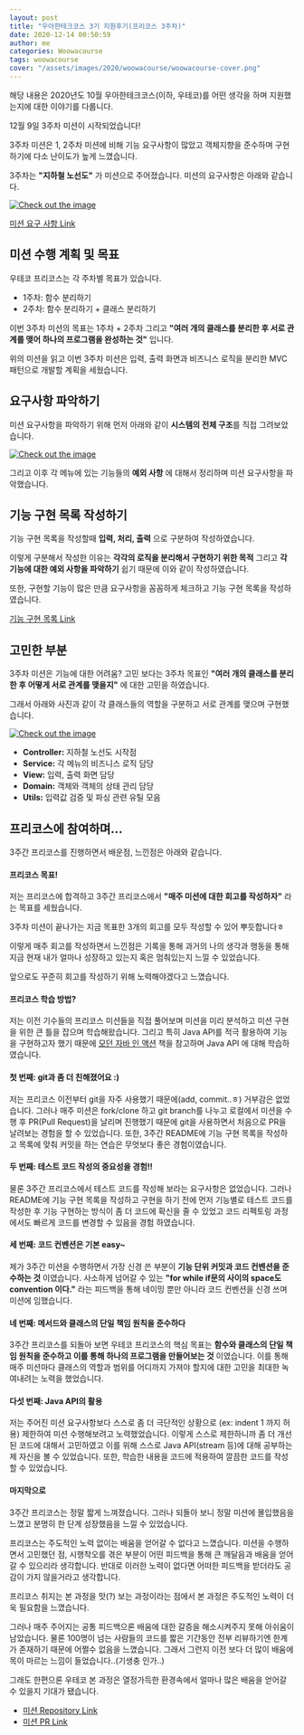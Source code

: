 ```yaml
---
layout: post
title: "우아한테크코스 3기 지원후기(프리코스 3주차)"
date: 2020-12-14 00:50:59
author: me
categories: Woowacourse
tags: woowacourse
cover: "/assets/images/2020/woowacourse/woowacourse-cover.png"
---
```



해당 내용은 2020년도 10월 우아한테크코스(이하, 우테코)를 어떤 생각을 하며 지원했는지에 대한 이야기를 다룹니다.


12월 9일 3주차 미션이 시작되었습니다!

3주차 미션은 1, 2주차 미션에 비해 기능 요구사항이 많았고 객체지향을 준수하며 구현하기에 다소 난이도가 높게 느꼈습니다.

3주차는 **"지하철 노선도"** 가 미션으로 주어졌습니다. 미션의 요구사항은 아래와 같습니다.

<a href="{{ site.2020_woowacourse_img }}/woowacourse-freecourse-week-3.jpg" data-lightbox="falcon9-large" data-title="Check out the image">
  <img src="{{ site.2020_woowacourse_img }}/woowacourse-freecourse-week-3.jpg" title="Check out the image">
</a>

[미션 요구 사항 Link](https://github.com/doorisopen/java-subway-map-precourse)

## 미션 수행 계획 및 목표
우테코 프리코스는 각 주차별 목표가 있습니다.

* 1주차: 함수 분리하기
* 2주차: 함수 분리하기 + 클래스 분리하기

이번 3주차 미션의 목표는 1주차 + 2주차 그리고 **"여러 개의 클래스를 분리한 후 서로 관계를 맺어 하나의 프로그램을 완성하는 것"** 입니다.

위의 미션을 읽고 이번 3주차 미션은 입력, 출력 화면과 비즈니스 로직을 분리한 MVC 패턴으로 개발할 계획을 세웠습니다.

## 요구사항 파악하기
미션 요구사항을 파악하기 위해 먼저 아래와 같이 **시스템의 전체 구조**를 직접 그려보았습니다.

<a href="{{ site.2020_woowacourse_img }}/woowacourse-freecourse-week-3-system-structure.jpg" data-lightbox="falcon9-large" data-title="Check out the image">
  <img src="{{ site.2020_woowacourse_img }}/woowacourse-freecourse-week-3-system-structure.jpg" title="Check out the image">
</a>

그리고 이후 각 메뉴에 있는 기능들의 **예외 사항** 에 대해서 정리하며 미션 요구사항을 파악했습니다.

## 기능 구현 목록 작성하기
기능 구현 목록을 작성할때 **입력, 처리, 출력** 으로 구분하여 작성하였습니다.

이렇게 구분해서 작성한 이유는 **각각의 로직을 분리해서 구현하기 위한 목적** 그리고 **각 기능에 대한 예외 사항을 파악하기** 쉽기 때문에 이와 같이 작성하였습니다.

또한, 구현할 기능이 많은 만큼 요구사항을 꼼꼼하게 체크하고 기능 구현 목록을 작성하였습니다.

[기능 구현 목록 Link](https://github.com/doorisopen/java-subway-map-precourse/tree/doorisopen/docs)

## 고민한 부분
3주차 미션은 기능에 대한 어려움? 고민 보다는 3주차 목표인 **"여러 개의 클래스를 분리한 후 어떻게 서로 관계를 맺을지"** 에 대한 고민을 하였습니다.

그래서 아래와 사진과 같이 각 클래스들의 역할을 구분하고 서로 관계를 맺으며 구현했습니다.

<a href="{{ site.2020_woowacourse_img }}/woowacourse-freecourse-week-3-project-structure.jpg" data-lightbox="falcon9-large" data-title="Check out the image">
  <img src="{{ site.2020_woowacourse_img }}/woowacourse-freecourse-week-3-project-structure.jpg" title="Check out the image">
</a>

* **Controller:** 지하철 노선도 시작점
* **Service:** 각 메뉴의 비즈니스 로직 담당
* **View:** 입력, 출력 화면 담당
* **Domain:** 객체와 객체의 상태 관리 담당
* **Utils:** 입력값 검증 및 파싱 관련 유틸 모음

## 프리코스에 참여하며...
3주간 프리코스를 진행하면서 배운점, 느낀점은 아래와 같습니다.

#### 프리코스 목표!
저는 프리코스에 합격하고 3주간 프리코스에서 **"매주 미션에 대한 회고를 작성하자"** 라는 목표를 세웠습니다. 

3주차 미션이 끝나가는 지금 목표한 3개의 회고를 모두 작성할 수 있어 뿌듯합니다ㅎ

이렇게 매주 회고를 작성하면서 느낀점은 기록을 통해 과거의 나의 생각과 행동을 통해 지금 현재 내가 얼마나 성장하고 있는지 혹은 멈춰있는지 느낄 수 있었습니다.

앞으로도 꾸준히 회고를 작성하기 위해 노력해야겠다고 느꼈습니다.

#### 프리코스 학습 방법?
저는 이전 기수들의 프리코스 미션들을 직접 풀어보며 미션을 미리 분석하고 미션 구현을 위한 큰 틀을 잡으며 학습해왔습니다. 그리고 특히 Java API를 적극 활용하여 기능을 구현하고자 했기 때문에 [모던 자바 인 액션](http://www.yes24.com/Product/Goods/77125987) 책을 참고하며 Java API 에 대해 학습하였습니다.

#### 첫 번째: git과 좀 더 친해졌어요 :)
저는 프리코스 이전부터 git을 자주 사용했기 때문에(add, commit..ㅎ) 거부감은 없었습니다. 그러나 매주 미션은 fork/clone 하고 git branch를 나누고 로컬에서 미션을 수행 후 PR(Pull Request)을 날리며 진행했기 때문에 git을 사용하면서 처음으로 PR을 날려보는 경험을 할 수 있었습니다. 또한, 3주간 README에 기능 구현 목록을 작성하고 목록에 맞춰 커밋을 하는 연습은 무엇보다 좋은 경험이였습니다.

#### 두 번째: 테스트 코드 작성의 중요성을 경험!!
물론 3주간 프리코스에서 테스트 코드를 작성해 보라는 요구사항은 없었습니다. 그러나 README에 기능 구현 목록을 작성하고 구현을 하기 전에 먼저 기능별로 테스트 코드를 작성한 후 기능 구현하는 방식이 좀 더 코드에 확신을 줄 수 있었고 코드 리펙토링 과정에서도 빠르게 코드를 변경할 수 있음을 경험 하였습니다.

#### 세 번째: 코드 컨벤션은 기본 easy~
제가 3주간 미션을 수행하면서 가장 신경 쓴 부분이 **기능 단위 커밋과 코드 컨벤션을 준수하는 것** 이였습니다. 사소하게 넘어갈 수 있는 **"for while if문의 사이의 space도 convention 이다."** 라는 피드백을 통해 네이밍 뿐만 아니라 코드 컨벤션을 신경 쓰며 미션에 임했습니다.

#### 네 번째: 메서드와 클래스의 단일 책임 원칙을 준수하다
3주간 프리코스를 되돌아 보면 우테코 프리코스의 핵심 목표는 **함수와 클래스의 단일 책임 원칙을 준수하고 이를 통해 하나의 프로그램을 만들어보는 것** 이였습니다. 이를 통해 매주 미션마다 클래스의 역할과 범위를 어디까지 가져야 할지에 대한 고민을 최대한 녹여내려는 노력을 했었습니다.

#### 다섯 번째: Java API의 활용
저는 주어진 미션 요구사항보다 스스로 좀 더 극단적인 상황으로 (ex: indent 1 까지 허용) 제한하여 미션 수행해보려고 노력했었습니다. 이렇게 스스로 제한하니까 좀 더 개선된 코드에 대해서 고민하였고 이를 위해 스스로 Java API(stream 등)에 대해 공부하는 제 자신을 볼 수 있었습니다. 또한, 학습한 내용을 코드에 적용하여 깔끔한 코드를 작성할 수 있었습니다.


#### 마지막으로
3주간 프리코스는 정말 짧게 느껴졌습니다. 그러나 되돌아 보니 정말 미션에 몰입했음을 느꼈고 분명히 한 단계 성장했음을 느낄 수 있었습니다.

프리코스는 주도적인 노력 없이는 배움을 얻어갈 수 없다고 느꼈습니다. 미션을 수행하면서 고민했던 점, 시행착오를 겪은 부분이 어떤 피드백을 통해 큰 깨달음과 배움을 얻어갈 수 있으리라 생각합니다. 반대로 이러한 노력이 없다면 어떠한 피드백을 받더라도 공감이 가지 않을거라고 생각합니다.

프리코스 취지는 본 과정을 맛(?) 보는 과정이라는 점에서 본 과정은 주도적인 노력이 더욱 필요함을 느꼈습니다.

그러나 매주 주어지는 공통 피드백으론 배움에 대한 갈증을 해소시켜주지 못해 아쉬움이 남았습니다. 물론 100명이 넘는 사람들의 코드를 짧은 기간동안 전부 리뷰하기엔 한계가 존재하기 때문에 어쩔수 없음을 느꼈습니다. 그래서 그런지 이전 보다 더 많이 배움에 목이 마르는 느낌이 들었습니다..(기생충 인가..)

그래도 한편으론 우테코 본 과정은 열정가득한 환경속에서 얼마나 많은 배움을 얻어갈 수 있을지 기대가 됐습니다.

* [미션 Repository Link](https://github.com/doorisopen/java-subway-map-precourse/tree/doorisopen)
* [미션 PR Link](#)